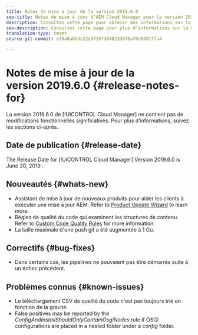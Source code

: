 ```yaml
---
title: Notes de mise à jour de la version 2019.6.0
seo-title: Notes de mise à jour d’AEM Cloud Manager pour la version 2019.6.0
description: Consultez cette page pour obtenir des informations sur la version 2019.6.0 de Cloud Manager.
seo-description: Consultez cette page pour plus d’informations sur la version 2019.6.0 d’AEM Cloud Manager.
translation-type: tm+mt
source-git-commit: ef6a0a0bdc22e37357304823d6f0a70d84917fa4

---
```


# Notes de mise à jour de la version 2019.6.0 {#release-notes-for}

La version 2019.6.0 de [!UICONTROL Cloud Manager] ne contient pas de modifications fonctionnelles significatives. Pour plus d’informations, suivez les sections ci-après.

## Date de publication {#release-date}

The Release Date for [!UICONTROL Cloud Manager] Version 2019.6.0 is June 20, 2019 .

## Nouveautés {#whats-new}

* Assistant de mise à jour de nouveaux produits pour aider les clients à exécuter une mise à jour AEM. Refer to [Product Update Wizard](overview-productupdate-wizard.md) to learn more.
* Règles de qualité du code qui examinent les structures de contenu. Refer to [Custom Code Quality Rules](custom-code-quality-rules.md) for more information.
* La taille maximale d&#39;une push git a été augmentée à 1 Go.

## Correctifs {#bug-fixes}

* Dans certains cas, les pipelines ne pouvaient pas être démarrés suite à un échec précédent.

## Problèmes connus {#known-issues}

* Le téléchargement CSV de qualité du code n&#39;est pas toujours trié en fonction de la gravité.
* False positives may be reported by the *ConfigAndInstallShouldOnlyContainOsgiNodes* rule if OSGi configurations are placed in a nested folder under a *config* folder.
